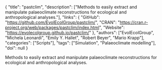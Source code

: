 {
  "title": "pastclim",
  "description": ["Methods to easily extract and manipulate palaeoclimate reconstructions for ecological and anthropological analyses."],
  "links": {
    "GitHub": "https://github.com/EvolEcolGroup/pastclim/",
    "CRAN": "https://cran.r-project.org/web/packages/pastclim/index.html",
    "Website": "https://evolecolgroup.github.io/pastclim/"
  },
  "authors": ["EvolEcolGroup", "Michela Leonardi", "Emily Y. Hallet", "Robert Beyer", "Mario Krapp"],
  "categories": ["Scripts"],
  "tags": ["Simulation", "Palaeoclimate modelling"],
  "doi": null
}

<!-- Generated by csv2md.R – do not edit by hand -->

Methods to easily extract and manipulate palaeoclimate reconstructions for ecological and anthropological analyses.